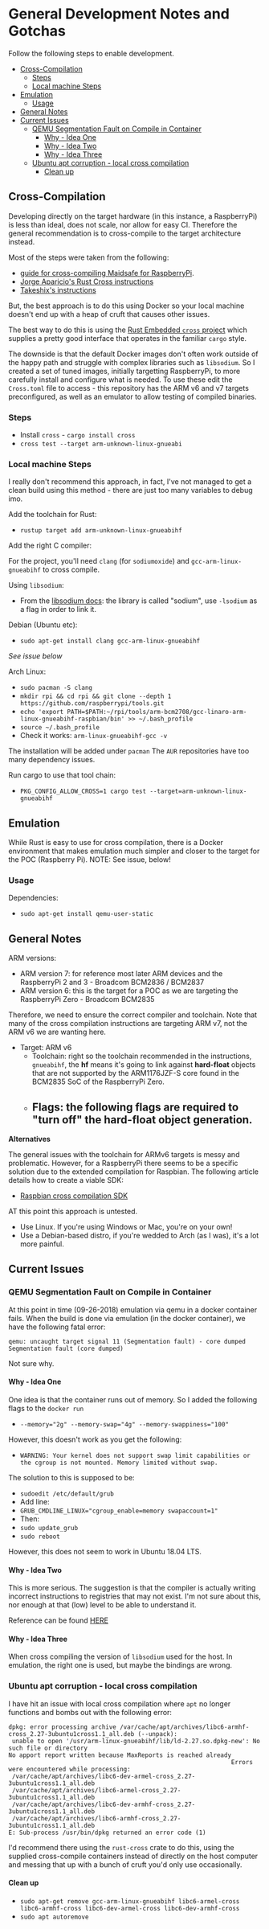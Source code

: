 # General Development Notes and Gotchas 

Follow the following steps to enable development.

<!-- vim-markdown-toc GitLab -->

- [Cross-Compilation](#cross-compilation)
  - [Steps](#steps)
  - [Local machine Steps](#local-machine-steps)
- [Emulation](#emulation)
  - [Usage](#usage)
- [General Notes](#general-notes)
- [Current Issues](#current-issues)
  - [QEMU Segmentation Fault on Compile in Container](#qemu-segmentation-fault-on-compile-in-container)
    - [Why - Idea One](#why-idea-one)
    - [Why - Idea Two](#why-idea-two)
    - [Why - Idea Three](#why-idea-three)
  - [Ubuntu apt corruption - local cross compilation](#ubuntu-apt-corruption-local-cross-compilation)
    - [Clean up](#clean-up)

<!-- vim-markdown-toc -->

## Cross-Compilation

Developing directly on the target hardware (in this instance, a RaspberryPi) is less than ideal, does not scale, nor allow for easy CI. Therefore the general recommendation is to cross-compile to the target architecture instead.

Most of the steps were taken from the following:

- [guide for cross-compiling Maidsafe for RaspberryPi](https://safenetforum.org/t/cross-compiling-maidsafe-rust-code-for-arm/4175).
- [Jorge Aparicio's Rust Cross instructions](https://github.com/japaric/rust-cross)
- [Takeshix's instructions](https://gist.github.com/takeshixx/686a4b5e057deff7892913bf69bcb85a)

But, the best approach is to do this using Docker so your local machine doesn't end up with a heap of cruft that causes other issues.

The best way to do this is using the [Rust Embedded `cross` project](https://github.com/rust-embedded/cross) which supplies a pretty good interface that operates in the familiar `cargo` style.

The downside is that the default Docker images don't often work outside of the happy path and struggle with complex libraries such as `libsodium`. So I created a set of tuned images, initially targetting RaspberryPi, to more carefully install and configure what is needed. To use these edit the `Cross.toml` file to access - this repository has the ARM v6 and v7 targets preconfigured, as well as an emulator to allow testing of compiled binaries.

### Steps

- Install `cross` - `cargo install cross`
- `cross test --target arm-unknown-linux-gnueabi`


### Local machine Steps

I really don't recommend this approach, in fact, I've not managed to get a clean build using this method - there are just too many variables to debug imo.

Add the toolchain for Rust:

- `rustup target add arm-unknown-linux-gnueabihf`

Add the right C compiler:

For the project, you'll need `clang` (for `sodiumoxide`) and `gcc-arm-linux-gnueabihf` to cross compile.

Using `libsodium`:

- From the [libsodium docs](https://libsodium.gitbook.io/doc/usage): the library is called "sodium", use `-lsodium` as a flag in order to link it.

Debian (Ubuntu etc):

  - `sudo apt-get install clang gcc-arm-linux-gnueabihf`

  *See issue below*

Arch Linux:

  - `sudo pacman -S clang`
  - `mkdir rpi && cd rpi && git clone --depth 1 https://github.com/raspberrypi/tools.git`
  - `echo 'export PATH=$PATH:~/rpi/tools/arm-bcm2708/gcc-linaro-arm-linux-gnueabihf-raspbian/bin' >> ~/.bash_profile`
  - `source ~/.bash_profile`
  - Check it works: `arm-linux-gnueabihf-gcc -v`

  The installation will be added under `pacman` The `AUR` repositories have too many dependency issues.

Run cargo to use that tool chain:

- `PKG_CONFIG_ALLOW_CROSS=1 cargo test --target=arm-unknown-linux-gnueabihf`

## Emulation

While Rust is easy to use for cross compilation, there is a Docker environment that makes emulation much simpler and closer to the target for the POC (Raspberry Pi). NOTE: See issue, below!

### Usage

Dependencies:

- `sudo apt-get install qemu-user-static`

## General Notes

ARM versions:

- ARM version 7: for reference most later ARM devices and the RaspberryPi 2 and 3 - Broadcom BCM2836 / BCM2837
- ARM version 6: this is the target for a POC as we are targeting the RaspberryPi Zero - Broadcom BCM2835

Therefore, we need to ensure the correct compiler and toolchain. Note that many of the cross compilation instructions are targeting ARM v7, not the ARM v6 we are wanting here.

- Target: ARM v6
  - Toolchain: right so the toolchain recommended in the instructions, `gnueabihf`, the **hf** means it's going to link against **hard-float** objects that are not supported by the ARM1176JZF-S core found in the BCM2835 SoC of the RaspberryPi Zero. 
  - Flags: the following flags are required to "turn off" the hard-float object generation.
    - 

**Alternatives**

The general issues with the toolchain for ARMv6 targets is messy and problematic. However, for a RaspberryPi there seems to be a specific solution due to the extended compilation for Raspbian. The following article details how to create a viable SDK:

- [Raspbian cross compilation SDK](https://medium.com/@zw3rk/making-a-raspbian-cross-compilation-sdk-830fe56d75ba)

AT this point this approach is untested.

- Use Linux. If you're using Windows or Mac, you're on your own!
- Use a Debian-based distro, if you're wedded to Arch (as I was), it's a lot more painful.

## Current Issues

### QEMU Segmentation Fault on Compile in Container
 
At this point in time (09-26-2018) emulation via qemu in a docker container fails. When the build is done via emulation (in the docker container), we have the following fatal error:

`qemu: uncaught target signal 11 (Segmentation fault) - core dumped
Segmentation fault (core dumped)`

Not sure why. 

#### Why - Idea One

One idea is that the container runs out of memory. So I added the following flags to the `docker run`

- `--memory="2g" --memory-swap="4g" --memory-swappiness="100"`

However, this doesn't work as you get the following:

- `WARNING: Your kernel does not support swap limit capabilities or the cgroup is not mounted. Memory limited without swap.`

The solution to this is supposed to be:

- `sudoedit /etc/default/grub`
- Add line:
- `GRUB_CMDLINE_LINUX="cgroup_enable=memory swapaccount=1"`
- Then:
- `sudo update_grub`
- `sudo reboot`

However, this does not seem to work in Ubuntu 18.04 LTS. 

#### Why - Idea Two

This is more serious. The suggestion is that the compiler is actually writing incorrect instructions to registries that may not exist. I'm not sure about this, nor enough at that (low) level to be able to understand it.

Reference can be found [HERE](http://embed.rs/articles/2016/arm-inline-assembly-rust/)

#### Why - Idea Three

When cross compiling the version of `libsodium` used for the host. In emulation, the right one is used, but maybe the bindings are wrong.

### Ubuntu apt corruption - local cross compilation

I have hit an issue with local cross compilation where `apt` no longer functions and bombs out with the following error:

```
dpkg: error processing archive /var/cache/apt/archives/libc6-armhf-cross_2.27-3ubuntu1cross1.1_all.deb (--unpack):
 unable to open '/usr/arm-linux-gnueabihf/lib/ld-2.27.so.dpkg-new': No such file or directory
No apport report written because MaxReports is reached already
                                                              Errors were encountered while processing:
 /var/cache/apt/archives/libc6-dev-armel-cross_2.27-3ubuntu1cross1.1_all.deb
 /var/cache/apt/archives/libc6-armel-cross_2.27-3ubuntu1cross1.1_all.deb
 /var/cache/apt/archives/libc6-dev-armhf-cross_2.27-3ubuntu1cross1.1_all.deb
 /var/cache/apt/archives/libc6-armhf-cross_2.27-3ubuntu1cross1.1_all.deb
E: Sub-process /usr/bin/dpkg returned an error code (1)
```
 I'd recommend there using the `rust-cross` crate to do this, using the supplied cross-compile containers instead of directly on the host computer and messing that up with a bunch of cruft you'd only use occasionally.

#### Clean up

- `sudo apt-get remove gcc-arm-linux-gnueabihf libc6-armel-cross libc6-armhf-cross libc6-dev-armel-cross libc6-dev-armhf-cross`
- `sudo apt autoremove`
